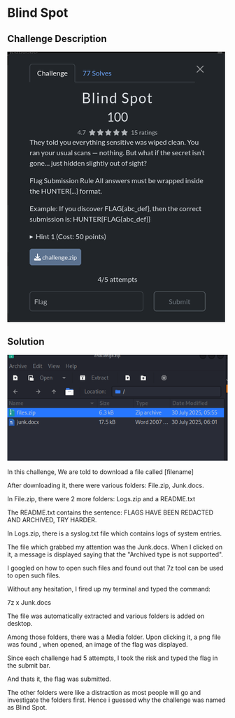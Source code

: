 # Blind Spot

## Challenge Description
![Challenge Description](images/BSDescription.png)

## Solution
![start page](images/BSFiles.zip.png)

In this challenge, We are told to download a file called [filename]

After downloading it, there were various folders: File.zip, Junk.docs. 

In File.zip, there were 2 more folders: 
Logs.zip and a README.txt 

The README.txt contains the sentence: FLAGS HAVE BEEN REDACTED AND ARCHIVED, TRY HARDER.

In Logs.zip, there is a syslog.txt file which contains logs of system entries.

The file which grabbed my attention was the Junk.docs. When I clicked on it, a message is displayed saying that the "Archived type is not supported".

I googled on how to open such files and found out that 7z tool can be used to open such files.

Without any hesitation, I fired up my terminal and typed the command:

7z x Junk.docs

The file was automatically extracted and various folders is added on desktop.

Among those folders, there was a Media folder. Upon clicking it, a png file was found , when opened, an image of the flag was displayed.

Since each challenge had 5 attempts, I took the risk and typed the flag in the submit bar.

And thats it, the flag was submitted.

The other folders were like a distraction as most people will go and investigate the folders first. Hence i guessed why the challenge was named as Blind Spot.

